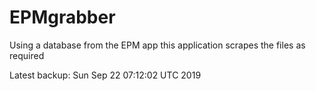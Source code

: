 # EPMgrabber
Using a database from the EPM app this application scrapes the files as required


Latest backup: Sun Sep 22 07:12:02 UTC 2019
